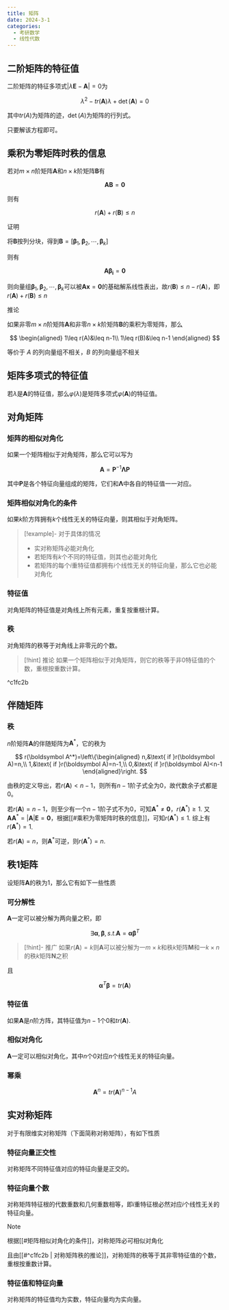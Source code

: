 ```yaml
---
title: 矩阵
date: 2024-3-1
categories:
  - 考研数学
  - 线性代数
---
```


## 二阶矩阵的特征值

二阶矩阵的特征多项式$|\lambda\boldsymbol E-\boldsymbol A|=0$为

$$
\lambda^2-tr(\boldsymbol A)\lambda+\det(\boldsymbol A)=0
$$

其中$tr(A)$为矩阵的迹，$\det(A)$为矩阵的行列式。

只要解该方程即可。

## 乘积为零矩阵时秩的信息

若对$m\times n$阶矩阵$\boldsymbol A$和$n\times k$阶矩阵$\boldsymbol B$有

$$
\boldsymbol A\boldsymbol B=\boldsymbol0
$$

则有

$$
r(\boldsymbol A)+r(\boldsymbol B)\leq n
$$

证明

将$\boldsymbol B$按列分块，得到$\boldsymbol B=[\boldsymbol\beta_1,\boldsymbol\beta_2,\cdots,\boldsymbol\beta_k]$

则有

$$
\boldsymbol{A\beta_i}=\boldsymbol0
$$

则向量组$\boldsymbol\beta_1,\boldsymbol\beta_2,\cdots,\boldsymbol\beta_k$可以被$\boldsymbol{Ax}=\boldsymbol0$的基础解系线性表出，故$r(\boldsymbol B)\leq n-r(\boldsymbol A)$，即$r(\boldsymbol A)+r(\boldsymbol B)\leq n$

推论

如果非零$m\times n$阶矩阵$\boldsymbol A$和非零$n\times k$阶矩阵$\boldsymbol B$的乘积为零矩阵，那么

$$
\begin{aligned}
1\leq r(A)&\leq n-1\\
1\leq r(B)&\leq n-1
\end{aligned}
$$

等价于 $A$ 的列向量组不相关，$B$ 的列向量组不相关

## 矩阵多项式的特征值

若$\lambda$是$\boldsymbol A$的特征值，那么$\varphi(\lambda)$是矩阵多项式$\varphi(\boldsymbol A)$的特征值。

## 对角矩阵

### 矩阵的相似对角化

如果一个矩阵相似于对角矩阵，那么它可以写为

$$
\boldsymbol A=\boldsymbol P^{-1}\boldsymbol\Lambda\boldsymbol P
$$

其中$\boldsymbol P$是各个特征向量组成的矩阵，它们和$\boldsymbol\Lambda$中各自的特征值一一对应。

### 矩阵相似对角化的条件

如果$k$阶方阵拥有$k$个线性无关的特征向量，则其相似于对角矩阵。

>[!example]- 对于具体的情况
>
> - 实对称矩阵必能对角化
> - 若矩阵有$k$个不同的特征值，则其也必能对角化
> - 若矩阵的每个$i$重特征值都拥有$i$个线性无关的特征向量，那么它也必能对角化

### 特征值

对角矩阵的特征值是对角线上所有元素，重复按重根计算。

### 秩

对角矩阵的秩等于对角线上非零元的个数。

>[!hint] 推论
> 如果一个矩阵相似于对角矩阵，则它的秩等于非0特征值的个数，重根按重数计算。

^c1fc2b

## 伴随矩阵

### 秩

$n$阶矩阵$\boldsymbol A$的伴随矩阵为$\boldsymbol A^*$，它的秩为

$$
r(\boldsymbol A^*)=\left\{\begin{aligned}
n,&\text{ if }r(\boldsymbol A)=n,\\
1,&\text{ if }r(\boldsymbol A)=n-1,\\
0,&\text{ if }r(\boldsymbol A)<n-1
\end{aligned}\right.
$$

由秩的定义导出，若$r(\boldsymbol A)<n-1$，则所有$n-1$阶子式全为0，故代数余子式都是0。

若$r(\boldsymbol A)=n-1$，则至少有一个$n-1$阶子式不为0，可知$\boldsymbol A^*\not=\boldsymbol0$，$r(\boldsymbol A^*)\geq1$. 又$\boldsymbol{AA}^*=|\boldsymbol A|\boldsymbol E=\boldsymbol0$，根据[[#乘积为零矩阵时秩的信息]]，可知$r(\boldsymbol A^*)\leq1$. 综上有$r(\boldsymbol A^*)=1$.

若$r(\boldsymbol A)=n$，则$\boldsymbol A^*$可逆，则$r(\boldsymbol A^*)=n$.

## 秩1矩阵

设矩阵$\boldsymbol A$的秩为1，那么它有如下一些性质

### 可分解性

$\boldsymbol A$一定可以被分解为两向量之积，即

$$
\exists\boldsymbol\alpha,\boldsymbol\beta,s.t.\boldsymbol A=\boldsymbol\alpha\boldsymbol\beta^T
$$

>[!hint]- 推广
> 如果$r(\boldsymbol A)=k$则$\boldsymbol A$可以被分解为一$m\times k$和秩$k$矩阵$\boldsymbol M$和一$k\times n$的秩$k$矩阵$\boldsymbol N$之积

且

$$
\boldsymbol\alpha^T\boldsymbol\beta=tr(\boldsymbol A)
$$

### 特征值

如果$\boldsymbol A$是$n$阶方阵，其特征值为$n-1$个0和$tr(\boldsymbol A)$.

### 相似对角化

$\boldsymbol A$一定可以相似对角化，其中$n$个0对应$n$个线性无关的特征向量。

### 幂乘

$$
\boldsymbol A^n=tr(\boldsymbol A)^{n-1}A
$$

## 实对称矩阵

对于有限维实对称矩阵（下面简称对称矩阵），有如下性质

### 特征向量正交性

对称矩阵不同特征值对应的特征向量是正交的。

### 特征向量个数

对称矩阵特征根的代数重数和几何重数相等，即$i$重特征根必然对应$i$个线性无关的特征向量。

>[!note]
>根据[[#矩阵相似对角化的条件]]，对称矩阵必可相似对角化
>
>且由[[#^c1fc2b | 对称矩阵秩的推论]]，对称矩阵的秩等于其非零特征值的个数，重根按重数计算。

### 特征值和特征向量

对称矩阵的特征值均为实数，特征向量均为实向量。
